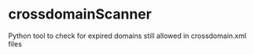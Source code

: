 # crossdomainScanner
Python tool to check for expired domains still allowed in crossdomain.xml files
